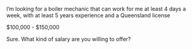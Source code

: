 I’m looking for a boiler mechanic that can work for me at least 4 days a week, with at least 5 years experience and a Queensland license

$100,000 - $150,000

Sure. What kind of salary are you willing to offer?